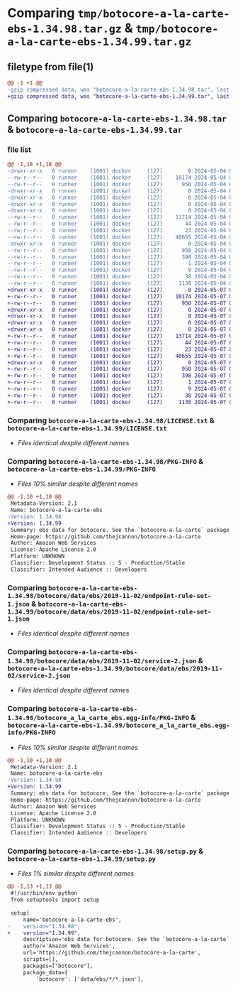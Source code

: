 # Comparing `tmp/botocore-a-la-carte-ebs-1.34.98.tar.gz` & `tmp/botocore-a-la-carte-ebs-1.34.99.tar.gz`

## filetype from file(1)

```diff
@@ -1 +1 @@
-gzip compressed data, was "botocore-a-la-carte-ebs-1.34.98.tar", last modified: Sat May  4 01:01:29 2024, max compression
+gzip compressed data, was "botocore-a-la-carte-ebs-1.34.99.tar", last modified: Tue May  7 01:02:31 2024, max compression
```

## Comparing `botocore-a-la-carte-ebs-1.34.98.tar` & `botocore-a-la-carte-ebs-1.34.99.tar`

### file list

```diff
@@ -1,18 +1,18 @@
-drwxr-xr-x   0 runner    (1001) docker     (127)        0 2024-05-04 01:01:29.766166 botocore-a-la-carte-ebs-1.34.98/
--rw-r--r--   0 runner    (1001) docker     (127)    10174 2024-05-04 01:01:29.000000 botocore-a-la-carte-ebs-1.34.98/LICENSE.txt
--rw-r--r--   0 runner    (1001) docker     (127)      950 2024-05-04 01:01:29.766166 botocore-a-la-carte-ebs-1.34.98/PKG-INFO
-drwxr-xr-x   0 runner    (1001) docker     (127)        0 2024-05-04 01:01:29.762166 botocore-a-la-carte-ebs-1.34.98/botocore/
-drwxr-xr-x   0 runner    (1001) docker     (127)        0 2024-05-04 01:01:29.762166 botocore-a-la-carte-ebs-1.34.98/botocore/data/
-drwxr-xr-x   0 runner    (1001) docker     (127)        0 2024-05-04 01:01:29.762166 botocore-a-la-carte-ebs-1.34.98/botocore/data/ebs/
-drwxr-xr-x   0 runner    (1001) docker     (127)        0 2024-05-04 01:01:29.762166 botocore-a-la-carte-ebs-1.34.98/botocore/data/ebs/2019-11-02/
--rw-r--r--   0 runner    (1001) docker     (127)    13714 2024-05-04 01:01:11.000000 botocore-a-la-carte-ebs-1.34.98/botocore/data/ebs/2019-11-02/endpoint-rule-set-1.json
--rw-r--r--   0 runner    (1001) docker     (127)       44 2024-05-04 01:01:11.000000 botocore-a-la-carte-ebs-1.34.98/botocore/data/ebs/2019-11-02/examples-1.json
--rw-r--r--   0 runner    (1001) docker     (127)       23 2024-05-04 01:01:11.000000 botocore-a-la-carte-ebs-1.34.98/botocore/data/ebs/2019-11-02/paginators-1.json
--rw-r--r--   0 runner    (1001) docker     (127)    40655 2024-05-04 01:01:11.000000 botocore-a-la-carte-ebs-1.34.98/botocore/data/ebs/2019-11-02/service-2.json
-drwxr-xr-x   0 runner    (1001) docker     (127)        0 2024-05-04 01:01:29.766166 botocore-a-la-carte-ebs-1.34.98/botocore_a_la_carte_ebs.egg-info/
--rw-r--r--   0 runner    (1001) docker     (127)      950 2024-05-04 01:01:29.000000 botocore-a-la-carte-ebs-1.34.98/botocore_a_la_carte_ebs.egg-info/PKG-INFO
--rw-r--r--   0 runner    (1001) docker     (127)      398 2024-05-04 01:01:29.000000 botocore-a-la-carte-ebs-1.34.98/botocore_a_la_carte_ebs.egg-info/SOURCES.txt
--rw-r--r--   0 runner    (1001) docker     (127)        1 2024-05-04 01:01:29.000000 botocore-a-la-carte-ebs-1.34.98/botocore_a_la_carte_ebs.egg-info/dependency_links.txt
--rw-r--r--   0 runner    (1001) docker     (127)        9 2024-05-04 01:01:29.000000 botocore-a-la-carte-ebs-1.34.98/botocore_a_la_carte_ebs.egg-info/top_level.txt
--rw-r--r--   0 runner    (1001) docker     (127)       38 2024-05-04 01:01:29.766166 botocore-a-la-carte-ebs-1.34.98/setup.cfg
--rw-r--r--   0 runner    (1001) docker     (127)     1130 2024-05-04 01:01:29.000000 botocore-a-la-carte-ebs-1.34.98/setup.py
+drwxr-xr-x   0 runner    (1001) docker     (127)        0 2024-05-07 01:02:31.764096 botocore-a-la-carte-ebs-1.34.99/
+-rw-r--r--   0 runner    (1001) docker     (127)    10174 2024-05-07 01:02:31.000000 botocore-a-la-carte-ebs-1.34.99/LICENSE.txt
+-rw-r--r--   0 runner    (1001) docker     (127)      950 2024-05-07 01:02:31.764096 botocore-a-la-carte-ebs-1.34.99/PKG-INFO
+drwxr-xr-x   0 runner    (1001) docker     (127)        0 2024-05-07 01:02:31.764096 botocore-a-la-carte-ebs-1.34.99/botocore/
+drwxr-xr-x   0 runner    (1001) docker     (127)        0 2024-05-07 01:02:31.764096 botocore-a-la-carte-ebs-1.34.99/botocore/data/
+drwxr-xr-x   0 runner    (1001) docker     (127)        0 2024-05-07 01:02:31.764096 botocore-a-la-carte-ebs-1.34.99/botocore/data/ebs/
+drwxr-xr-x   0 runner    (1001) docker     (127)        0 2024-05-07 01:02:31.764096 botocore-a-la-carte-ebs-1.34.99/botocore/data/ebs/2019-11-02/
+-rw-r--r--   0 runner    (1001) docker     (127)    13714 2024-05-07 01:02:10.000000 botocore-a-la-carte-ebs-1.34.99/botocore/data/ebs/2019-11-02/endpoint-rule-set-1.json
+-rw-r--r--   0 runner    (1001) docker     (127)       44 2024-05-07 01:02:10.000000 botocore-a-la-carte-ebs-1.34.99/botocore/data/ebs/2019-11-02/examples-1.json
+-rw-r--r--   0 runner    (1001) docker     (127)       23 2024-05-07 01:02:10.000000 botocore-a-la-carte-ebs-1.34.99/botocore/data/ebs/2019-11-02/paginators-1.json
+-rw-r--r--   0 runner    (1001) docker     (127)    40655 2024-05-07 01:02:10.000000 botocore-a-la-carte-ebs-1.34.99/botocore/data/ebs/2019-11-02/service-2.json
+drwxr-xr-x   0 runner    (1001) docker     (127)        0 2024-05-07 01:02:31.764096 botocore-a-la-carte-ebs-1.34.99/botocore_a_la_carte_ebs.egg-info/
+-rw-r--r--   0 runner    (1001) docker     (127)      950 2024-05-07 01:02:31.000000 botocore-a-la-carte-ebs-1.34.99/botocore_a_la_carte_ebs.egg-info/PKG-INFO
+-rw-r--r--   0 runner    (1001) docker     (127)      398 2024-05-07 01:02:31.000000 botocore-a-la-carte-ebs-1.34.99/botocore_a_la_carte_ebs.egg-info/SOURCES.txt
+-rw-r--r--   0 runner    (1001) docker     (127)        1 2024-05-07 01:02:31.000000 botocore-a-la-carte-ebs-1.34.99/botocore_a_la_carte_ebs.egg-info/dependency_links.txt
+-rw-r--r--   0 runner    (1001) docker     (127)        9 2024-05-07 01:02:31.000000 botocore-a-la-carte-ebs-1.34.99/botocore_a_la_carte_ebs.egg-info/top_level.txt
+-rw-r--r--   0 runner    (1001) docker     (127)       38 2024-05-07 01:02:31.764096 botocore-a-la-carte-ebs-1.34.99/setup.cfg
+-rw-r--r--   0 runner    (1001) docker     (127)     1130 2024-05-07 01:02:31.000000 botocore-a-la-carte-ebs-1.34.99/setup.py
```

### Comparing `botocore-a-la-carte-ebs-1.34.98/LICENSE.txt` & `botocore-a-la-carte-ebs-1.34.99/LICENSE.txt`

 * *Files identical despite different names*

### Comparing `botocore-a-la-carte-ebs-1.34.98/PKG-INFO` & `botocore-a-la-carte-ebs-1.34.99/PKG-INFO`

 * *Files 10% similar despite different names*

```diff
@@ -1,10 +1,10 @@
 Metadata-Version: 2.1
 Name: botocore-a-la-carte-ebs
-Version: 1.34.98
+Version: 1.34.99
 Summary: ebs data for botocore. See the `botocore-a-la-carte` package for more info.
 Home-page: https://github.com/thejcannon/botocore-a-la-carte
 Author: Amazon Web Services
 License: Apache License 2.0
 Platform: UNKNOWN
 Classifier: Development Status :: 5 - Production/Stable
 Classifier: Intended Audience :: Developers
```

### Comparing `botocore-a-la-carte-ebs-1.34.98/botocore/data/ebs/2019-11-02/endpoint-rule-set-1.json` & `botocore-a-la-carte-ebs-1.34.99/botocore/data/ebs/2019-11-02/endpoint-rule-set-1.json`

 * *Files identical despite different names*

### Comparing `botocore-a-la-carte-ebs-1.34.98/botocore/data/ebs/2019-11-02/service-2.json` & `botocore-a-la-carte-ebs-1.34.99/botocore/data/ebs/2019-11-02/service-2.json`

 * *Files identical despite different names*

### Comparing `botocore-a-la-carte-ebs-1.34.98/botocore_a_la_carte_ebs.egg-info/PKG-INFO` & `botocore-a-la-carte-ebs-1.34.99/botocore_a_la_carte_ebs.egg-info/PKG-INFO`

 * *Files 10% similar despite different names*

```diff
@@ -1,10 +1,10 @@
 Metadata-Version: 2.1
 Name: botocore-a-la-carte-ebs
-Version: 1.34.98
+Version: 1.34.99
 Summary: ebs data for botocore. See the `botocore-a-la-carte` package for more info.
 Home-page: https://github.com/thejcannon/botocore-a-la-carte
 Author: Amazon Web Services
 License: Apache License 2.0
 Platform: UNKNOWN
 Classifier: Development Status :: 5 - Production/Stable
 Classifier: Intended Audience :: Developers
```

### Comparing `botocore-a-la-carte-ebs-1.34.98/setup.py` & `botocore-a-la-carte-ebs-1.34.99/setup.py`

 * *Files 1% similar despite different names*

```diff
@@ -1,13 +1,13 @@
 #!/usr/bin/env python
 from setuptools import setup
 
 setup(
     name='botocore-a-la-carte-ebs',
-    version="1.34.98",
+    version="1.34.99",
     description='ebs data for botocore. See the `botocore-a-la-carte` package for more info.',
     author='Amazon Web Services',
     url='https://github.com/thejcannon/botocore-a-la-carte',
     scripts=[],
     packages=["botocore"],
     package_data={
         'botocore': ['data/ebs/*/*.json'],
```

